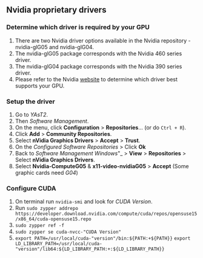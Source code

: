## Nvidia proprietary drivers

### Determine which driver is required by your GPU

1. There are two Nvidia driver options available in the Nvidia repository - nvidia-glG05 and nvidia-glG04.
2. The nvidia-glG05 package corresponds with the Nvidia 460 series driver.
3. The nvidia-glG04 package corresponds with the Nvidia 390 series driver.
4. Please refer to the Nvidia [website](https://www.nvidia.com/en-us/drivers/unix/) to determine which driver best supports your GPU.

### Setup the driver

1. Go to _YAsT2_.
2. Then _Software Management_.
3. On the menu, click __Configuration__ > __Repositories__... (or do `Ctrl + R`).
4. Click __Add__ > __Community Repositories__.
5. Select __nVidia Graphics Drivers__ > __Accept__ > __Trust__.
6. On the _Configured Software Repositories_ > Click __Ok__
7. Back to _Software Management Windows_"_ > __View__ > __Repositories__ > Select __nVidia Graphics Drivers__.
8. Select __Nvidia-ComputeG05__ & __x11-video-nvidiaG05__ > __Accept__ (Some graphic cards need _G04_)

### Configure CUDA

1. On terminal run `nvidia-smi` and look for _CUDA Version_.
2. Run `sudo zypper addrepo https://developer.download.nvidia.com/compute/cuda/repos/opensuse15/x86_64/cuda-opensuse15.repo`
3. `sudo zypper ref -f`
4. `sudo zypper se cuda-nvcc-"CUDA Version"`
6. `export PATH=/usr/local/cuda-"version"/bin:${PATH:+${PATH}}`
   `export LD_LIBRARY_PATH=/usr/local/cuda-"version"/lib64:${LD_LIBRARY_PATH:+:${LD_LIBRARY_PATH}}`
